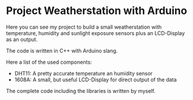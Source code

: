 # Project Weatherstation with Arduino

Here you can see my project to build a small weatherstation with temperature, humidity and sunlight exposure sensors plus
an LCD-Display as an output.

The code is written in C++ with Arduino slang.

Here a list of the used components:
  - DHT11: A pretty accurate temperature an humidity sensor
  - 1608A: A small, but useful LCD-Display for direct output of the data


The complete code including the libraries is written by myself.
